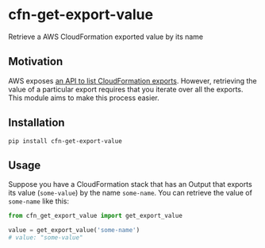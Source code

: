 # cfn-get-export-value
Retrieve a AWS CloudFormation exported value by its name

## Motivation
AWS exposes [an API to list CloudFormation exports](http://boto3.readthedocs.io/en/latest/reference/services/cloudformation.html#CloudFormation.Client.list_exports). However, retrieving the value of a particular export requires that you iterate over all the exports. This module aims to make this process easier.

## Installation
`pip install cfn-get-export-value`

## Usage
Suppose you have a CloudFormation stack that has an Output that exports its value (`some-value`) by the name `some-name`.
You can retrieve the value of `some-name` like this:

```python
from cfn_get_export_value import get_export_value

value = get_export_value('some-name')
# value: "some-value"
```
